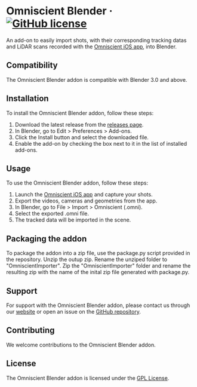 # Omniscient Blender &middot; [![GitHub license](https://img.shields.io/badge/license-GPL-blue.svg)](LICENSE)

An add-on to easily import shots, with their corresponding tracking datas and LiDAR scans recorded with the [Omniscient iOS app](https://omniscient-app.com/), into Blender.

## Compatibility

The Omniscient Blender addon is compatible with Blender 3.0 and above.

## Installation

To install the Omniscient Blender addon, follow these steps:

1. Download the latest release from the [releases page](https://github.com/Stellaxis/omniscient-blender/releases).
2. In Blender, go to Edit > Preferences > Add-ons.
3. Click the Install button and select the downloaded file.
4. Enable the add-on by checking the box next to it in the list of installed add-ons.

## Usage

To use the Omniscient Blender addon, follow these steps:

1. Launch the [Omniscient iOS app](https://omniscient-app.com/) and capture your shots.
2. Export the videos, cameras and geometries from the app.
3. In Blender, go to File > Import > Omniscient (.omni).
4. Select the exported .omni file.
5. The tracked data will be imported in the scene.

## Packaging the addon

To package the addon into a zip file, use the package.py script provided in the repository. Unzip the outup zip. Rename the unziped folder to "OmniscientImporter". Zip the "OmniscientImporter" folder and rename the resulting zip with the name of the inital zip file generated with package.py.

## Support

For support with the Omniscient Blender addon, please contact us through our [website](https://omniscient-app.com/) or open an issue on the [GitHub repository](https://github.com/Stellaxis/omniscient-blender/issues).

## Contributing

We welcome contributions to the Omniscient Blender addon.

## License

The Omniscient Blender addon is licensed under the [GPL License](LICENSE).